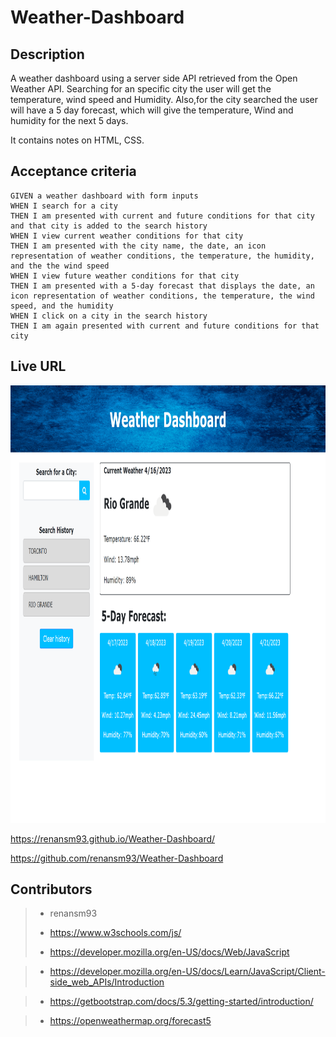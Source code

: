 # Weather-Dashboard

## Description

A weather dashboard using a server side API retrieved from the Open Weather API. Searching for an specific city the user will get the temperature, wind speed and Humidity.
Also,for the city searched the user will have a 5 day forecast, which will give the temperature, Wind and humidity for the next 5 days.


It contains notes on HTML, CSS.

## Acceptance criteria

```
GIVEN a weather dashboard with form inputs
WHEN I search for a city
THEN I am presented with current and future conditions for that city and that city is added to the search history
WHEN I view current weather conditions for that city
THEN I am presented with the city name, the date, an icon representation of weather conditions, the temperature, the humidity, and the the wind speed
WHEN I view future weather conditions for that city
THEN I am presented with a 5-day forecast that displays the date, an icon representation of weather conditions, the temperature, the wind speed, and the humidity
WHEN I click on a city in the search history
THEN I am again presented with current and future conditions for that city
```



## Live URL

<img src="Assets/Images/127.0.0.1_5500_index.html.png" widht=300 height=700 alt="Screenshot of the website">


 https://renansm93.github.io/Weather-Dashboard/

https://github.com/renansm93/Weather-Dashboard

## Contributors


> * renansm93
>>
> * https://www.w3schools.com/js/
>
> * https://developer.mozilla.org/en-US/docs/Web/JavaScript

> * https://developer.mozilla.org/en-US/docs/Learn/JavaScript/Client-side_web_APIs/Introduction

> * https://getbootstrap.com/docs/5.3/getting-started/introduction/

> * https://openweathermap.org/forecast5





